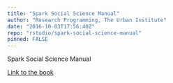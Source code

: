 ```yaml
---
title: "Spark Social Science Manual"
author: "Research Programming, The Urban Institute"
date: "2016-10-03T17:56:40Z"
repo: "rstudio/spark-social-science-manual"
pinned: FALSE
---
```


Spark Social Science Manual

[Link to the book](https://bookdown.org/SarahArmstrong/spark-social-science-manual/)
